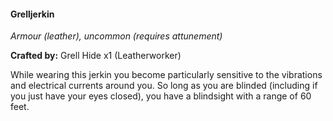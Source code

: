 #### Grelljerkin
_Armour (leather), uncommon (requires attunement)_

**Crafted by:** Grell Hide x1 (Leatherworker)

While wearing this jerkin you become particularly sensitive to the vibrations and electrical currents around you. So long as you are blinded (including if you just have your eyes closed), you have a blindsight with a range of 60 feet.